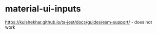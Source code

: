 # material-ui-inputs

https://kulshekhar.github.io/ts-jest/docs/guides/esm-support/ - does not work
